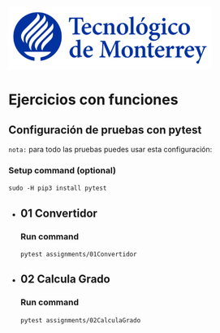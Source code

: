![Tec de Monterrey](images/logotecmty.png)

# Ejercicios con funciones

## Configuración de pruebas con **pytest**

`nota:` para todo las pruebas puedes usar esta configuración:

### Setup command (optional)

```
sudo -H pip3 install pytest
```

- ## 01 Convertidor

  ### Run command

  ```
  pytest assignments/01Convertidor
  ```

- ## 02 Calcula Grado
  ### Run command
  ```
  pytest assignments/02CalculaGrado
  ```
